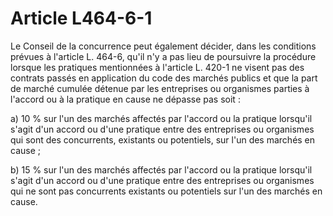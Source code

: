 # Article L464-6-1

Le Conseil de la concurrence peut également décider, dans les conditions prévues à l'article L. 464-6, qu'il n'y a pas lieu de poursuivre la procédure lorsque les pratiques mentionnées à l'article L. 420-1 ne visent pas des contrats passés en application du code des marchés publics et que la part de marché cumulée détenue par les entreprises ou organismes parties à l'accord ou à la pratique en cause ne dépasse pas soit :

a) 10 % sur l'un des marchés affectés par l'accord ou la pratique lorsqu'il s'agit d'un accord ou d'une pratique entre des entreprises ou organismes qui sont des concurrents, existants ou potentiels, sur l'un des marchés en cause ;

b) 15 % sur l'un des marchés affectés par l'accord ou la pratique lorsqu'il s'agit d'un accord ou d'une pratique entre des entreprises ou organismes qui ne sont pas concurrents existants ou potentiels sur l'un des marchés en cause.
